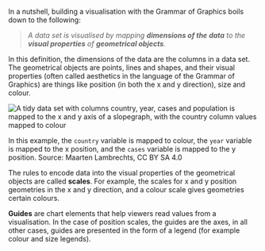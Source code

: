 In a nutshell, building a visualisation with the Grammar of Graphics boils down to the following:

> *A data set is visualised by mapping **dimensions of the data** to the **visual properties** of **geometrical objects**.*
> 

In this definition, the dimensions of the data are the columns in a data set. The geometrical objects are points, lines and shapes, and their visual properties (often called aesthetics in the language of the Grammar of Graphics) are things like position (in both the x and y direction), size and colour.

![A tidy data set with columns country, year, cases and population is mapped to the x and y axis of a slopegraph, with the country column values mapped to colour](Building%20blocks%20of%20the%20Grammar%20of%20Graphics%202aa612131ff246cf95f99d6c95fcbe4e/tidy-data-grammarofgraphics2x.png)

In this example, the `country` variable is mapped to colour, the `year` variable is mapped to the x position, and the `cases` variable is mapped to the y position. Source: Maarten Lambrechts, CC BY SA 4.0

The rules to encode data into the visual properties of the geometrical objects are called **scales**. For example, the scales for x and y position geometries in the x and y direction, and a colour scale gives geometries certain colours.

**Guides** are chart elements that help viewers read values from a visualisation. In the case of position scales, the guides are the axes, in all other cases, guides are presented in the form of a legend (for example colour and size legends).